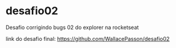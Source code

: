 # desafio02
Desafio corrigindo bugs 02 do explorer na rocketseat 

link do desafio final: https://github.com/WallacePasson/desafio02
